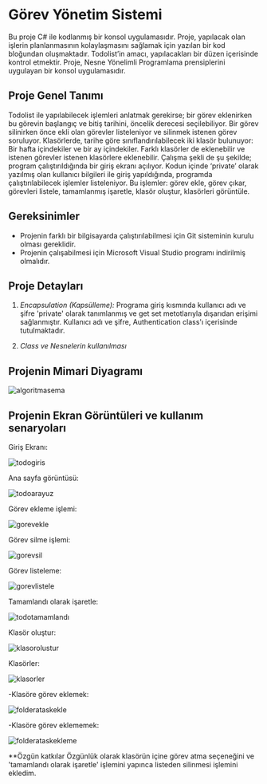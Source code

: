 # Görev Yönetim Sistemi

Bu proje C# ile kodlanmış bir konsol uygulamasıdır. Proje, yapılacak olan işlerin planlanmasının kolaylaşmasını sağlamak için yazılan bir kod bloğundan oluşmaktadır. Todolist’in amacı, yapılacakları bir düzen içerisinde kontrol etmektir. Proje, Nesne Yönelimli Programlama prensiplerini uygulayan bir konsol uygulamasıdır.

## Proje Genel Tanımı
Todolist ile yapılabilecek işlemleri anlatmak gerekirse; bir görev eklenirken bu görevin başlangıç ve bitiş tarihini, öncelik derecesi seçilebiliyor. Bir görev silinirken önce ekli olan görevler listeleniyor ve silinmek istenen görev soruluyor. Klasörlerde, tarihe göre sınıflandırılabilecek iki klasör bulunuyor: Bir hafta içindekiler ve bir ay içindekiler. Farklı klasörler de eklenebilir ve istenen görevler istenen klasörlere eklenebilir. 
Çalışma şekli de şu şekilde; program çalıştırıldığında bir giriş ekranı açılıyor. Kodun içinde ‘private’ olarak yazılmış olan kullanıcı bilgileri ile giriş yapıldığında, programda çalıştırılabilecek işlemler listeleniyor. 
Bu işlemler: görev ekle, görev çıkar, görevleri listele, tamamlanmış işaretle, klasör oluştur, klasörleri görüntüle.

## Gereksinimler

- Projenin farklı bir bilgisayarda çalıştırılabilmesi için Git sisteminin kurulu olması gereklidir.
- Projenin çalışabilmesi için Microsoft Visual Studio programı indirilmiş olmalıdır.

## Proje Detayları

1. *Encapsulation (Kapsülleme):* Programa giriş kısmında kullanıcı adı ve şifre 'private' olarak tanımlanmış ve get set metotlarıyla dışarıdan erişimi sağlanmıştır. Kullanıcı adı ve şifre, Authentication class'ı içerisinde tutulmaktadır.

2. *Class ve Nesnelerin kullanılması*

## Projenin Mimari Diyagramı
![algoritmasema](https://github.com/merydd/GorevYonetimSistemi/assets/132394236/ae7e4da1-e8a0-401a-9702-9eb2cb5747bf)

## Projenin Ekran Görüntüleri ve kullanım senaryoları

Giriş Ekranı:

 ![todogiris](https://github.com/merydd/GorevYonetimSistemi/assets/132394236/e6f7cc35-09e2-4ce6-bbb2-171b53ab4753)

Ana sayfa görüntüsü:

![todoarayuz](https://github.com/merydd/GorevYonetimSistemi/assets/132394236/70b3e42a-e7a9-45f0-98ee-093df20cd0a6)

Görev ekleme işlemi:

![gorevekle](https://github.com/merydd/GorevYonetimSistemi/assets/132394236/daefc17d-33df-4a9f-b0b1-a69435aeb70d)

Görev silme işlemi:

![gorevsil](https://github.com/merydd/GorevYonetimSistemi/assets/132394236/9288c939-9b85-4a20-af27-a889f7320835)

Görev listeleme:

![gorevlistele](https://github.com/merydd/GorevYonetimSistemi/assets/132394236/d5c982aa-dc95-47b5-8ff5-d6020431f88c)

Tamamlandı olarak işaretle:

![todotamamlandı](https://github.com/merydd/GorevYonetimSistemi/assets/132394236/af979f7f-9834-4e7f-8a3d-d4a939787786)

Klasör oluştur:

![klasorolustur](https://github.com/merydd/GorevYonetimSistemi/assets/132394236/8e8adbc9-f622-4f8f-b35f-414ccf00b3b8)

Klasörler:

![klasorler](https://github.com/merydd/GorevYonetimSistemi/assets/132394236/3eeaefe6-aa8b-4565-9d35-26aaf1c5bd93)

-Klasöre görev eklemek:

![folderataskekle](https://github.com/merydd/GorevYonetimSistemi/assets/132394236/64ba361f-d0fc-4cd0-ae2c-e9eded4719b3)

-Klasöre görev eklememek:

![folderataskekleme](https://github.com/merydd/GorevYonetimSistemi/assets/132394236/6f57395e-2ceb-4a48-9396-6227ade7b8cc)

**Özgün katkılar
Özgünlük olarak klasörün içine görev atma seçeneğini ve 'tamamlandı olarak işaretle' işlemini yapınca listeden silinmesi işlemini ekledim. 


